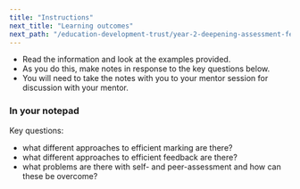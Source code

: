 ```yaml
---
title: "Instructions"
next_title: "Learning outcomes"
next_path: "/education-development-trust/year-2-deepening-assessment-feedback-and-questioning/summer-week-2-ect-learning-outcomes"
---
```


- Read the information and look at the examples provided.
- As you do this, make notes in response to the key questions below.
- You will need to take the notes with you to your mentor session for discussion with your mentor.



### In your notepad

Key questions:

* what different approaches to efficient marking are there?
* what different approaches to efficient feedback are there?
* what problems are there with self- and peer-assessment and how can these
      be overcome?



